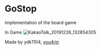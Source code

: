 # GoStop

Implementation of the board game

In Game
![KakaoTalk_20191228_132854305](https://user-images.githubusercontent.com/51282861/71538892-5c525200-2976-11ea-944a-0dfa2ccd373a.png)

Made by ydk1104, [you4rin](https://github.com/you4rin)
